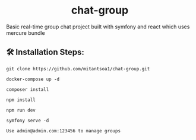 <h1 align="center" id="title">chat-group</h1>

<p id="description">Basic real-time group chat project built with symfony and react which uses mercure bundle</p>

<h2>🛠️ Installation Steps:</h2>

```
git clone https://github.com/mitantsoa1/chat-group.git
```

```
docker-compose up -d
```

```
composer install
```

```
npm install
```

```
npm run dev
```

```
symfony serve -d
```

```
Use admin@admin.com:123456 to manage groups
```
